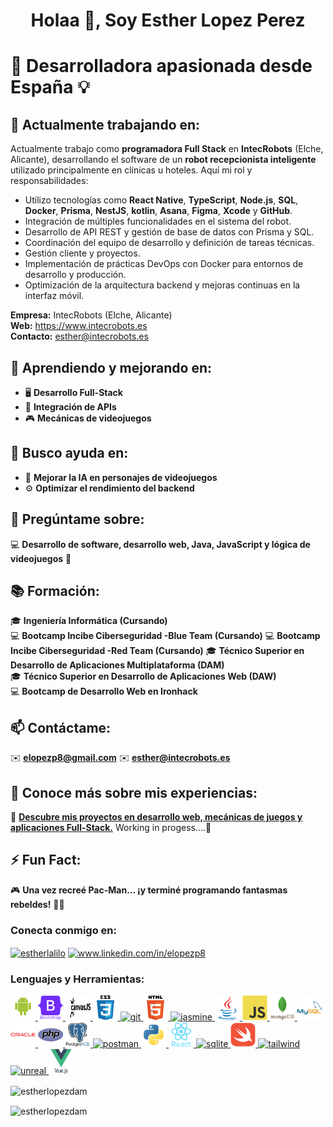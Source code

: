 <h1 align="center">Holaa 👋, Soy Esther Lopez Perez</h1>

# 🚀 **Desarrolladora apasionada desde España** 💡  

## 🔭 **Actualmente trabajando en:**

Actualmente trabajo como **programadora Full Stack** en **IntecRobots** (Elche, Alicante), desarrollando el software de un **robot recepcionista inteligente** utilizado principalmente en clínicas u hoteles. Aquí mi rol y responsabilidades:

- Utilizo tecnologías como **React Native**, **TypeScript**, **Node.js**, **SQL**, **Docker**, **Prisma**, **NestJS**, **kotlin**, **Asana**, **Figma**, **Xcode** y **GitHub**.
- Integración de múltiples funcionalidades en el sistema del robot.
- Desarrollo de API REST y gestión de base de datos con Prisma y SQL.
- Coordinación del equipo de desarrollo y definición de tareas técnicas.
- Gestión cliente y proyectos.
- Implementación de prácticas DevOps con Docker para entornos de desarrollo y producción.
- Optimización de la arquitectura backend y mejoras continuas en la interfaz móvil.

**Empresa:** IntecRobots (Elche, Alicante)  
**Web:** https://www.intecrobots.es  
**Contacto:** esther@intecrobots.es

## 🌱 **Aprendiendo y mejorando en:**  
- 🖥 **Desarrollo Full-Stack**  
- 🔗 **Integración de APIs**  
- 🎮 **Mecánicas de videojuegos**  

## 🤝 **Busco ayuda en:**  
- 🧠 **Mejorar la IA en personajes de videojuegos**  
- ⚙️ **Optimizar el rendimiento del backend**  

## 💬 **Pregúntame sobre:**  
💻 **Desarrollo de software, desarrollo web, Java, JavaScript y lógica de videojuegos** 🚀  

## 📚 **Formación:**  
🎓 **Ingeniería Informática (Cursando)**  
💻 **Bootcamp Incibe Ciberseguridad -Blue Team (Cursando)**
💻 **Bootcamp Incibe Ciberseguridad -Red Team (Cursando)**
🎓 **Técnico Superior en Desarrollo de Aplicaciones Multiplataforma (DAM)**  
🎓 **Técnico Superior en Desarrollo de Aplicaciones Web (DAW)**  
💻 **Bootcamp de Desarrollo Web en Ironhack**  

## 📫 **Contáctame:**  
✉️ **elopezp8@gmail.com**
✉️ **esther@intecrobots.es**

## 📄 **Conoce más sobre mis experiencias:**  
🔗 [**Descubre mis proyectos en desarrollo web, mecánicas de juegos y aplicaciones Full-Stack.**](#)   Working in progess....🚀  

## ⚡ **Fun Fact:**  
🎮 **Una vez recreé Pac-Man… ¡y terminé programando fantasmas rebeldes!** 👻😂  

<h3 align="left">Conecta conmigo en:</h3>
<p align="left">
<a href="https://twitter.com/estherlalilo" target="blank"><img align="center" src="https://raw.githubusercontent.com/rahuldkjain/github-profile-readme-generator/master/src/images/icons/Social/twitter.svg" alt="estherlalilo" height="30" width="40" /></a>
<a href="https:///www.linkedin.com/in/elopezp8" target="blank"><img align="center" src="https://raw.githubusercontent.com/rahuldkjain/github-profile-readme-generator/master/src/images/icons/Social/linked-in-alt.svg" alt="www.linkedin.com/in/elopezp8" height="30" width="40" /></a>
</p>

<h3 align="left">Lenguajes y Herramientas:</h3>
<p align="left"> <a href="https://developer.android.com" target="_blank" rel="noreferrer"> <img src="https://raw.githubusercontent.com/devicons/devicon/master/icons/android/android-original-wordmark.svg" alt="android" width="40" height="40"/> </a> <a href="https://getbootstrap.com" target="_blank" rel="noreferrer"> <img src="https://raw.githubusercontent.com/devicons/devicon/master/icons/bootstrap/bootstrap-plain-wordmark.svg" alt="bootstrap" width="40" height="40"/> </a> <a href="https://canvasjs.com" target="_blank" rel="noreferrer"> <img src="https://raw.githubusercontent.com/Hardik0307/Hardik0307/master/assets/canvasjs-charts.svg" alt="canvasjs" width="40" height="40"/> </a> <a href="https://www.w3schools.com/css/" target="_blank" rel="noreferrer"> <img src="https://raw.githubusercontent.com/devicons/devicon/master/icons/css3/css3-original-wordmark.svg" alt="css3" width="40" height="40"/> </a> <a href="https://git-scm.com/" target="_blank" rel="noreferrer"> <img src="https://www.vectorlogo.zone/logos/git-scm/git-scm-icon.svg" alt="git" width="40" height="40"/> </a> <a href="https://www.w3.org/html/" target="_blank" rel="noreferrer"> <img src="https://raw.githubusercontent.com/devicons/devicon/master/icons/html5/html5-original-wordmark.svg" alt="html5" width="40" height="40"/> </a> <a href="https://jasmine.github.io/" target="_blank" rel="noreferrer"> <img src="https://www.vectorlogo.zone/logos/jasmine/jasmine-icon.svg" alt="jasmine" width="40" height="40"/> </a> <a href="https://www.java.com" target="_blank" rel="noreferrer"> <img src="https://raw.githubusercontent.com/devicons/devicon/master/icons/java/java-original.svg" alt="java" width="40" height="40"/> </a> <a href="https://developer.mozilla.org/en-US/docs/Web/JavaScript" target="_blank" rel="noreferrer"> <img src="https://raw.githubusercontent.com/devicons/devicon/master/icons/javascript/javascript-original.svg" alt="javascript" width="40" height="40"/> </a> <a href="https://www.mongodb.com/" target="_blank" rel="noreferrer"> <img src="https://raw.githubusercontent.com/devicons/devicon/master/icons/mongodb/mongodb-original-wordmark.svg" alt="mongodb" width="40" height="40"/> </a> <a href="https://www.mysql.com/" target="_blank" rel="noreferrer"> <img src="https://raw.githubusercontent.com/devicons/devicon/master/icons/mysql/mysql-original-wordmark.svg" alt="mysql" width="40" height="40"/> </a> <a href="https://www.oracle.com/" target="_blank" rel="noreferrer"> <img src="https://raw.githubusercontent.com/devicons/devicon/master/icons/oracle/oracle-original.svg" alt="oracle" width="40" height="40"/> </a> <a href="https://www.php.net" target="_blank" rel="noreferrer"> <img src="https://raw.githubusercontent.com/devicons/devicon/master/icons/php/php-original.svg" alt="php" width="40" height="40"/> </a> <a href="https://www.postgresql.org" target="_blank" rel="noreferrer"> <img src="https://raw.githubusercontent.com/devicons/devicon/master/icons/postgresql/postgresql-original-wordmark.svg" alt="postgresql" width="40" height="40"/> </a> <a href="https://postman.com" target="_blank" rel="noreferrer"> <img src="https://www.vectorlogo.zone/logos/getpostman/getpostman-icon.svg" alt="postman" width="40" height="40"/> </a> <a href="https://www.python.org" target="_blank" rel="noreferrer"> <img src="https://raw.githubusercontent.com/devicons/devicon/master/icons/python/python-original.svg" alt="python" width="40" height="40"/> </a> <a href="https://reactjs.org/" target="_blank" rel="noreferrer"> <img src="https://raw.githubusercontent.com/devicons/devicon/master/icons/react/react-original-wordmark.svg" alt="react" width="40" height="40"/> </a> <a href="https://www.sqlite.org/" target="_blank" rel="noreferrer"> <img src="https://www.vectorlogo.zone/logos/sqlite/sqlite-icon.svg" alt="sqlite" width="40" height="40"/> </a> <a href="https://developer.apple.com/swift/" target="_blank" rel="noreferrer"> <img src="https://raw.githubusercontent.com/devicons/devicon/master/icons/swift/swift-original.svg" alt="swift" width="40" height="40"/> </a> <a href="https://tailwindcss.com/" target="_blank" rel="noreferrer"> <img src="https://www.vectorlogo.zone/logos/tailwindcss/tailwindcss-icon.svg" alt="tailwind" width="40" height="40"/> </a> <a href="https://unrealengine.com/" target="_blank" rel="noreferrer"> <img src="https://raw.githubusercontent.com/kenangundogan/fontisto/036b7eca71aab1bef8e6a0518f7329f13ed62f6b/icons/svg/brand/unreal-engine.svg" alt="unreal" width="40" height="40"/> </a> <a href="https://vuejs.org/" target="_blank" rel="noreferrer"> <img src="https://raw.githubusercontent.com/devicons/devicon/master/icons/vuejs/vuejs-original-wordmark.svg" alt="vuejs" width="40" height="40"/> </a> </p>

<p><img align="center" src="https://github-readme-stats.vercel.app/api/top-langs?username=estherlopezdam&show_icons=true&locale=en&layout=compact" alt="estherlopezdam" /></p>

<p><img align="center" src="https://github-readme-streak-stats.herokuapp.com/?user=estherlopezdam&" alt="estherlopezdam" /></p>
